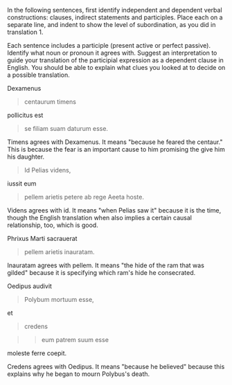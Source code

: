 In the following sentences, first identify independent and dependent verbal constructions: clauses, indirect statements and participles.
Place each on a separate line, and indent to show the level of subordination, as you did in translation 1.

Each sentence includes a participle (present active or perfect passive). Identify what noun or pronoun it agrees with.
Suggest an interpretation to guide your translation of the participial expression as a dependent clause in English.
You should be able to explain what clues you looked at to decide on a possible translation.

Dexamenus

> centaurum timens

pollicitus est

> se filiam suam daturum esse.

Timens agrees with Dexamenus. It means "because he feared the centaur." This is because the fear is an important cause to him promising the give him his daughter.

> Id Pelias videns,

iussit eum

> pellem arietis petere ab rege Aeeta hoste.
 
Videns agrees with id. It means "when Pelias saw it" because it is the time, though the English translation when also implies a certain causal relationship, too, which is good.

Phrixus Marti sacrauerat

> pellem arietis inauratam.
 
Inauratam agrees with pellem. It means "the hide of the ram that was gilded" because it is specifying which ram's hide he consecrated.

Oedipus audivit

> Polybum mortuum esse,

et

> credens

>> eum patrem suum esse

moleste ferre coepit.

Credens agrees with Oedipus. It means "because he believed" because this explains why he began to mourn Polybus's death.
